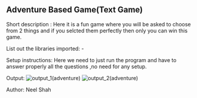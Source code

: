 ## Adventure  Based Game(Text Game)

Short description : Here it is a fun game where you will be asked to choose from 2 things and if you selcted them perfectly then only you can win this game.

List out the libraries imported: -

Setup instructions: Here we need to just run the program and have to answer properly all the questions ,no need for any setup.



Output:
![output_1(adventure)](https://user-images.githubusercontent.com/71593494/122360112-c51af900-cf73-11eb-96d3-a2d9f46a4628.png)
![output_2(adventure)](https://user-images.githubusercontent.com/71593494/122360129-c77d5300-cf73-11eb-825d-096dfffbadc2.png)

Author:
Neel Shah
